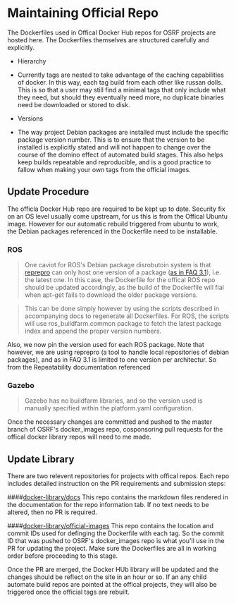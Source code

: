 # Maintaining Official Repo

The Dockerfiles used in Offical Docker Hub repos for OSRF projects are hosted here. The Dockerfiles themselves are structured carefully and explicitly.

* Hierarchy
 * Currently tags are nested to take advantage of the caching capabilities of docker. In this way, each tag build from each other like russan dolls. This is so that a user may still find a minimal tags that only include what they need, but should they eventually need more, no duplicate binaries need be downloaded or stored to disk.

* Versions
 * The way project Debian packages are installed must include the specific package version number. This is to ensure that the version to be installed is explicitly stated and will not happen to change over the course of the domino effect of automated build stages. This also helps keep builds repeatable and reproducible, and is a good practice to fallow when making your own tags from the official images.

## Update Procedure
The officla Docker Hub repo are required to be kept up to date. Security fix on an OS level usually come upstream, for us this is from the Offical Ubuntu image. However for our automatic rebuild triggered from ubuntu to work, the Debian packages referenced in the Dockerfile need to be installable.

### ROS
> One caviot for ROS's Debian package disrobutoin system is that [reprepro](http://mirrorer.alioth.debian.org/) can only host one version of a package ([as in FAQ 3.1](http://anonscm.debian.org/gitweb/?p=mirrorer/reprepro.git;a=blob_plain;hb=HEAD;f=docs/FAQ)), i.e. the latest one. In this case, the Dockerfile for the offical ROS repo should be updated accordingly, as the build of the Dockerfile will fial when apt-get fails to download the older package versions.

> This can be done simply however by using the scripts described in accompanying docs to regenerate all Dockerfiles. For ROS, the scripts will use ros_buildfarm.common package to fetch the latest package index and append the proper version numbers.

Also, we now pin the version used for each ROS package. Note that however, we are using reprepro (a tool to handle local repositories of debian packages), and as in FAQ 3.1 is limited to one version per architectur. So from the Repeatability documentation referenced

### Gazebo
> Gazebo has no buildfarm libraries, and so the version used is manually specified within the platform.yaml configuration.

Once the necessary changes are committed and pushed to the master branch of OSRF's docker_images repo, cosponsoring pull requests for the offical docker library repos will need to me made.

## Update Library
There are two relevent repositories for projects with offical repos. Each repo includes detailed instruction on the PR requirements and submission steps:

####[docker-library/docs](https://github.com/docker-library/docs)
This repo contains the markdown files rendered in the documentation for the repo information tab. If no text needs to be altered, then no PR is required.

####[docker-library/official-images](https://github.com/docker-library/official-images)
This repo contains the location and commit IDs used for definging the Dockerfile with each tag. So the commit ID that was pushed to OSRF's docker_images repo is what you'll use in the PR for updating the project. Make sure the Dockerfiles are all in working order before proceeding to this stage.

Once the PR are merged, the Docker HUb library will be updated and the changes should be reflect on the site in an hour or so. If an any child automate build repos are pointed at the offical projects, they will also be triggered once the official tags are rebuilt.
